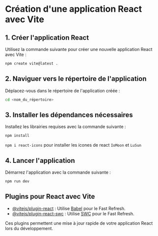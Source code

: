 # Création d'une application React avec Vite

## 1. Créer l'application React
Utilisez la commande suivante pour créer une nouvelle application React avec Vite :
```bash
npm create vite@latest .
```

## 2. Naviguer vers le répertoire de l'application
Déplacez-vous dans le répertoire de l'application créée :
```bash
cd <nom_du_répertoire>
```

## 3. Installer les dépendances nécessaires
Installez les librairies requises avec la commande suivante :
```bash
npm install
```
```npm i react-icons``` pour installer les icones de react `IoMoon` et `LuSun`

## 4. Lancer l'application
Démarrez l'application avec la commande suivante :
```bash
npm run dev
```

## Plugins pour React avec Vite
- [@vitejs/plugin-react](https://github.com/vitejs/vite-plugin-react/blob/main/packages/plugin-react/README.md) : Utilise [Babel](https://babeljs.io/) pour le Fast Refresh.
- [@vitejs/plugin-react-swc](https://github.com/vitejs/vite-plugin-react-swc) : Utilise [SWC](https://swc.rs/) pour le Fast Refresh.

Ces plugins permettent une mise à jour rapide de votre application React lors du développement.

